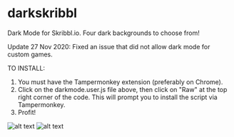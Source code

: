 # darkskribbl
Dark Mode for Skribbl.io. Four dark backgrounds to choose from!

Update 27 Nov 2020: Fixed an issue that did not allow dark mode for custom games.

TO INSTALL: 
1) You must have the Tampermonkey extension (preferably on Chrome).
2) Click on the darkmode.user.js file above, then click on "Raw" at the top right corner of the code. This will prompt you to install the script via Tampermonkey.
3) Profit!

![alt text](https://i.imgur.com/wDyzQI3.png)
![alt text](https://i.imgur.com/PPCnlEX.png)
